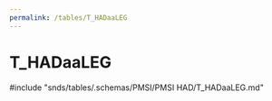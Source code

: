 ```yaml
---
permalink: /tables/T_HADaaLEG
---
```

# T\_HADaaLEG
<!-- SPDX-License-Identifier: MPL-2.0 -->

<!-- ATTENTION : Ne pas supprimer ou modifier la ligne ci-dessous -->
#include "snds/tables/.schemas/PMSI/PMSI HAD/T_HADaaLEG.md"
<!-- ATTENTION : Ne pas supprimer ou modifier la ligne ci-dessus -->
